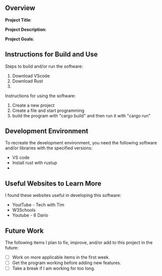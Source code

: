 ## Overview

**Project Title**:

**Project Description**:

**Project Goals**:

## Instructions for Build and Use

Steps to build and/or run the software:

1. Download VScode
2. Download Rust
3.

Instructions for using the software:

1. Create a new project
2. Create a file and start programming
3. build the program with "cargo build" and then run it with "cargo run"

## Development Environment 

To recreate the development environment, you need the following software and/or libraries with the specified versions:

* VS code
* Install rust with rustup
*

## Useful Websites to Learn More

I found these websites useful in developing this software:

* YoutTube - Tech with Tim
* W3Schools
* Youtube - 6 Dario

## Future Work

The following items I plan to fix, improve, and/or add to this project in the future:

* [ ] Work on more applicable items in the first week.
* [ ] Get the program working before adding new features.
* [ ] Take a break if I am working for too long.
